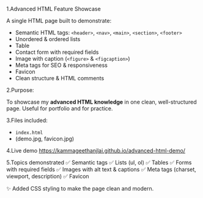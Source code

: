1.Advanced HTML Feature Showcase

A single HTML page built to demonstrate:

- Semantic HTML tags: `<header>`, `<nav>`, `<main>`, `<section>`, `<footer>`
- Unordered & ordered lists
- Table
- Contact form with required fields
- Image with caption (`<figure>` & `<figcaption>`)
- Meta tags for SEO & responsiveness
- Favicon
- Clean structure & HTML comments



2.Purpose:

To showcase my **advanced HTML knowledge** in one clean, well-structured page.
Useful for portfolio and for practice.


3.Files included:
- `index.html`
- (demo.jpg, favicon.jpg)



4.Live demo
https://kammageethanjlai.github.io/advanced-html-demo/


5.Topics demonstrated
✅ Semantic tags
✅ Lists (ul, ol)
✅ Tables
✅ Forms with required fields
✅ Images with alt text & captions
✅ Meta tags (charset, viewport, description)
✅ Favicon

✨ Added CSS styling to make the page clean and modern.

